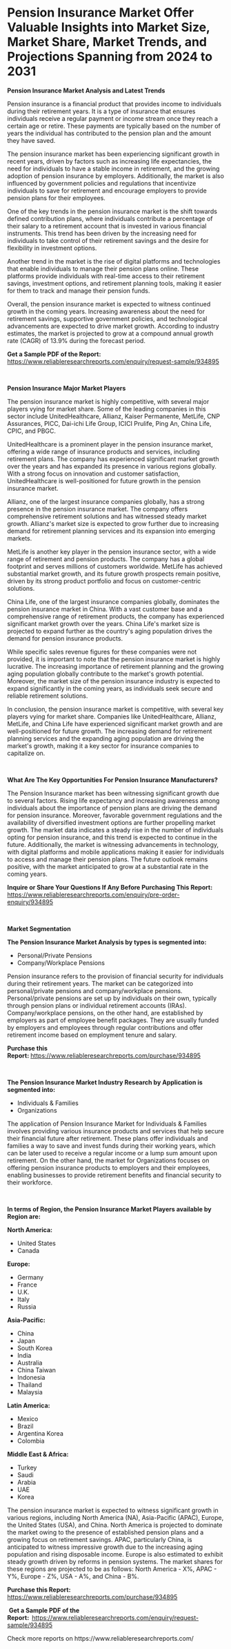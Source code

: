 <p><h1>Pension Insurance Market Offer Valuable Insights into Market Size, Market Share, Market Trends, and Projections Spanning from 2024 to 2031</h1></p><p><strong>Pension Insurance Market Analysis and Latest Trends</strong></p>
<p><p>Pension insurance is a financial product that provides income to individuals during their retirement years. It is a type of insurance that ensures individuals receive a regular payment or income stream once they reach a certain age or retire. These payments are typically based on the number of years the individual has contributed to the pension plan and the amount they have saved.</p><p>The pension insurance market has been experiencing significant growth in recent years, driven by factors such as increasing life expectancies, the need for individuals to have a stable income in retirement, and the growing adoption of pension insurance by employers. Additionally, the market is also influenced by government policies and regulations that incentivize individuals to save for retirement and encourage employers to provide pension plans for their employees.</p><p>One of the key trends in the pension insurance market is the shift towards defined contribution plans, where individuals contribute a percentage of their salary to a retirement account that is invested in various financial instruments. This trend has been driven by the increasing need for individuals to take control of their retirement savings and the desire for flexibility in investment options.</p><p>Another trend in the market is the rise of digital platforms and technologies that enable individuals to manage their pension plans online. These platforms provide individuals with real-time access to their retirement savings, investment options, and retirement planning tools, making it easier for them to track and manage their pension funds.</p><p>Overall, the pension insurance market is expected to witness continued growth in the coming years. Increasing awareness about the need for retirement savings, supportive government policies, and technological advancements are expected to drive market growth. According to industry estimates, the market is projected to grow at a compound annual growth rate (CAGR) of 13.9% during the forecast period.</p></p>
<p><strong>Get a Sample PDF of the Report:&nbsp;</strong> <a href="https://www.reliableresearchreports.com/enquiry/request-sample/934895">https://www.reliableresearchreports.com/enquiry/request-sample/934895</a></p>
<p>&nbsp;</p>
<p><strong>Pension Insurance Major Market Players</strong></p>
<p><p>The pension insurance market is highly competitive, with several major players vying for market share. Some of the leading companies in this sector include UnitedHealthcare, Allianz, Kaiser Permanente, MetLife, CNP Assurances, PICC, Dai-ichi Life Group, ICICI Prulife, Ping An, China Life, CPIC, and PBGC.</p><p>UnitedHealthcare is a prominent player in the pension insurance market, offering a wide range of insurance products and services, including retirement plans. The company has experienced significant market growth over the years and has expanded its presence in various regions globally. With a strong focus on innovation and customer satisfaction, UnitedHealthcare is well-positioned for future growth in the pension insurance market.</p><p>Allianz, one of the largest insurance companies globally, has a strong presence in the pension insurance market. The company offers comprehensive retirement solutions and has witnessed steady market growth. Allianz's market size is expected to grow further due to increasing demand for retirement planning services and its expansion into emerging markets.</p><p>MetLife is another key player in the pension insurance sector, with a wide range of retirement and pension products. The company has a global footprint and serves millions of customers worldwide. MetLife has achieved substantial market growth, and its future growth prospects remain positive, driven by its strong product portfolio and focus on customer-centric solutions.</p><p>China Life, one of the largest insurance companies globally, dominates the pension insurance market in China. With a vast customer base and a comprehensive range of retirement products, the company has experienced significant market growth over the years. China Life's market size is projected to expand further as the country's aging population drives the demand for pension insurance products.</p><p>While specific sales revenue figures for these companies were not provided, it is important to note that the pension insurance market is highly lucrative. The increasing importance of retirement planning and the growing aging population globally contribute to the market's growth potential. Moreover, the market size of the pension insurance industry is expected to expand significantly in the coming years, as individuals seek secure and reliable retirement solutions.</p><p>In conclusion, the pension insurance market is competitive, with several key players vying for market share. Companies like UnitedHealthcare, Allianz, MetLife, and China Life have experienced significant market growth and are well-positioned for future growth. The increasing demand for retirement planning services and the expanding aging population are driving the market's growth, making it a key sector for insurance companies to capitalize on.</p></p>
<p>&nbsp;</p>
<p><strong>What Are The Key Opportunities For Pension Insurance Manufacturers?</strong></p>
<p><p>The Pension Insurance market has been witnessing significant growth due to several factors. Rising life expectancy and increasing awareness among individuals about the importance of pension plans are driving the demand for pension insurance. Moreover, favorable government regulations and the availability of diversified investment options are further propelling market growth. The market data indicates a steady rise in the number of individuals opting for pension insurance, and this trend is expected to continue in the future. Additionally, the market is witnessing advancements in technology, with digital platforms and mobile applications making it easier for individuals to access and manage their pension plans. The future outlook remains positive, with the market anticipated to grow at a substantial rate in the coming years.</p></p>
<p><strong>Inquire or Share Your Questions If Any Before Purchasing This Report:</strong> <a href="https://www.reliableresearchreports.com/enquiry/pre-order-enquiry/934895">https://www.reliableresearchreports.com/enquiry/pre-order-enquiry/934895</a></p>
<p>&nbsp;</p>
<p><strong>Market Segmentation</strong></p>
<p><strong>The Pension Insurance Market Analysis by types is segmented into:</strong></p>
<p><ul><li>Personal/Private Pensions</li><li>Company/Workplace Pensions</li></ul></p>
<p><p>Pension insurance refers to the provision of financial security for individuals during their retirement years. The market can be categorized into personal/private pensions and company/workplace pensions. Personal/private pensions are set up by individuals on their own, typically through pension plans or individual retirement accounts (IRAs). Company/workplace pensions, on the other hand, are established by employers as part of employee benefit packages. They are usually funded by employers and employees through regular contributions and offer retirement income based on employment tenure and salary.</p></p>
<p><strong>Purchase this Report:&nbsp;</strong><a href="https://www.reliableresearchreports.com/purchase/934895">https://www.reliableresearchreports.com/purchase/934895</a></p>
<p>&nbsp;</p>
<p><strong>The Pension Insurance Market Industry Research by Application is segmented into:</strong></p>
<p><ul><li>Individuals & Families</li><li>Organizations</li></ul></p>
<p><p>The application of Pension Insurance Market for Individuals & Families involves providing various insurance products and services that help secure their financial future after retirement. These plans offer individuals and families a way to save and invest funds during their working years, which can be later used to receive a regular income or a lump sum amount upon retirement. On the other hand, the market for Organizations focuses on offering pension insurance products to employers and their employees, enabling businesses to provide retirement benefits and financial security to their workforce.</p></p>
<p>&nbsp;</p>
<p><strong>In terms of Region, the Pension Insurance Market Players available by Region are:</strong></p>
<p>
    <p> <strong> North America: </strong>
        <ul>
            <li>United States</li>
            <li>Canada</li>
        </ul>
        </p> 
    <p> <strong> Europe: </strong>
        <ul>
            <li>Germany</li>
            <li>France</li>
            <li>U.K.</li>
            <li>Italy</li>
            <li>Russia</li>
        </ul>
        </p> 
    <p> <strong> Asia-Pacific: </strong>
        <ul>
            <li>China</li>
            <li>Japan</li>
            <li>South Korea</li>
            <li>India</li>
            <li>Australia</li>
            <li>China Taiwan</li>
            <li>Indonesia</li>
            <li>Thailand</li>
            <li>Malaysia</li>
        </ul>
        </p> 
    <p> <strong> Latin America: </strong>
        <ul>
            <li>Mexico</li>
            <li>Brazil</li>
            <li>Argentina Korea</li>
            <li>Colombia</li>
        </ul>
        </p> 
    <p> <strong> Middle East & Africa: </strong>
        <ul>
            <li>Turkey</li>
            <li>Saudi</li>
            <li>Arabia</li>
            <li>UAE</li>
            <li>Korea</li>
        </ul>
    </p>
    </p>
<p><p>The pension insurance market is expected to witness significant growth in various regions, including North America (NA), Asia-Pacific (APAC), Europe, the United States (USA), and China. North America is projected to dominate the market owing to the presence of established pension plans and a growing focus on retirement savings. APAC, particularly China, is anticipated to witness impressive growth due to the increasing aging population and rising disposable income. Europe is also estimated to exhibit steady growth driven by reforms in pension systems. The market shares for these regions are projected to be as follows: North America - X%, APAC - Y%, Europe - Z%, USA - A%, and China - B%.</p></p>
<p><strong>Purchase this Report: </strong><a href="https://www.reliableresearchreports.com/purchase/934895">https://www.reliableresearchreports.com/purchase/934895</a></p>
<p>&nbsp;<strong>Get a Sample PDF of the Report:&nbsp;&nbsp;</strong><a href="https://www.reliableresearchreports.com/enquiry/request-sample/934895">https://www.reliableresearchreports.com/enquiry/request-sample/934895</a></p>
<p><strong></strong></p>
<p>Check more reports on https://www.reliableresearchreports.com/</p>